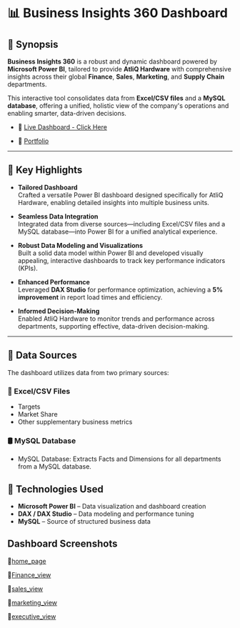 # 📊 Business Insights 360 Dashboard

## 📄 Synopsis

**Business Insights 360** is a robust and dynamic dashboard powered by **Microsoft Power BI**, tailored to provide **AtliQ Hardware** with comprehensive insights across their global **Finance**, **Sales**, **Marketing**, and **Supply Chain** departments.

This interactive tool consolidates data from **Excel/CSV files** and a **MySQL database**, offering a unified, holistic view of the company's operations and enabling smarter, data-driven decisions.

- 🔗  [Live Dashboard - Click Here](https://app.powerbi.com/view?r=eyJrIjoiYzhjNGVhZTgtMTYwNi00YjAzLTgzNzUtNjY3MjA4NTk0OTQ3IiwidCI6ImM2ZTU0OWIzLTVmNDUtNDAzMi1hYWU5LWQ0MjQ0ZGM1YjJjNCJ9&pageName=b11fb0ec846afc9f63cd)

- 🔗 [Portfolio](#)

---

## 🌟 Key Highlights

- **Tailored Dashboard**  
  Crafted a versatile Power BI dashboard designed specifically for AtliQ Hardware, enabling detailed insights into multiple business units.

- **Seamless Data Integration**  
  Integrated data from diverse sources—including Excel/CSV files and a MySQL database—into Power BI for a unified analytical experience.

- **Robust Data Modeling and Visualizations**  
  Built a solid data model within Power BI and developed visually appealing, interactive dashboards to track key performance indicators (KPIs).

- **Enhanced Performance**  
  Leveraged **DAX Studio** for performance optimization, achieving a **5% improvement** in report load times and efficiency.

- **Informed Decision-Making**  
  Enabled AtliQ Hardware to monitor trends and performance across departments, supporting effective, data-driven decision-making.

---

## 📂 Data Sources

The dashboard utilizes data from two primary sources:

### 📁 Excel/CSV Files

- Targets  
- Market Share  
- Other supplementary business metrics

### 🛢️ MySQL Database

- MySQL Database: Extracts Facts and Dimensions for all departments from a MySQL database.

## 🧰 Technologies Used

- **Microsoft Power BI** – Data visualization and dashboard creation  
- **DAX / DAX Studio** – Data modeling and performance tuning  
- **MySQL** – Source of structured business data

## Dashboard Screenshots

🔗[home_page](https://github.com/user-attachments/assets/1e7c5cdf-8b9a-4b2a-93e2-6d6174be1efc)

🔗[Finance_view](https://github.com/user-attachments/assets/7446a5ff-dfd7-4faf-ae45-21c47a42193d)

🔗[sales_view](https://github.com/user-attachments/assets/fb8d90ff-f8a7-4d30-917d-cca5aa9cb3cf)

🔗[marketing_view](https://github.com/user-attachments/assets/29480508-c01e-437a-a0f5-75a7c03bd9d5)

🔗[executive_view](https://github.com/user-attachments/assets/38286718-5294-4e66-9443-4c68514e6fb6)





